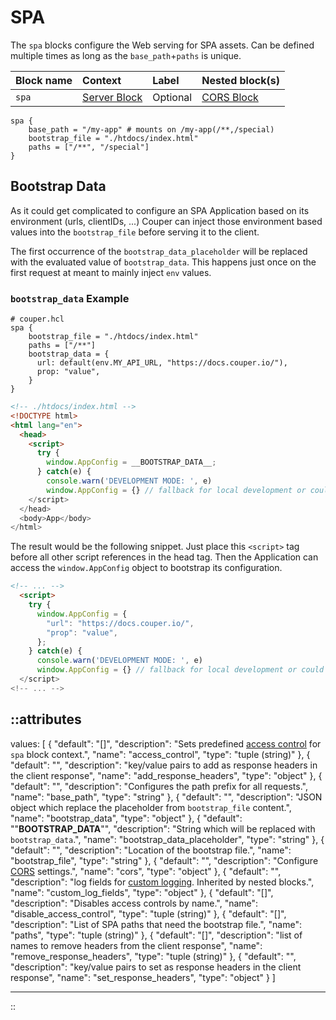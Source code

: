 # SPA

The `spa` blocks configure the Web serving for SPA assets. Can be defined multiple times as long as the `base_path`+`paths` is unique.

| Block name | Context                       | Label    | Nested block(s)           |
|:-----------|:------------------------------|:---------|:--------------------------|
| `spa`      | [Server Block](/configuration/block/server) | Optional | [CORS Block](/configuration/block/cors) |

```hcl
spa {
    base_path = "/my-app" # mounts on /my-app(/**,/special)
    bootstrap_file = "./htdocs/index.html"
    paths = ["/**", "/special"]
}
```

## Bootstrap Data

As it could get complicated to configure an SPA Application based on its environment (urls, clientIDs, ...) Couper can
inject those environment based values into the `bootstrap_file` before serving it to the client.

The first occurrence of the `bootstrap_data_placeholder` will be replaced with the evaluated value of `bootstrap_data`.
This happens just once on the first request at meant to mainly inject `env` values.

### `bootstrap_data` Example

```hcl
# couper.hcl
spa {
    bootstrap_file = "./htdocs/index.html"
    paths = ["/**"]
    bootstrap_data = {
      url: default(env.MY_API_URL, "https://docs.couper.io/"),
      prop: "value",
    }
}
```

```html
<!-- ./htdocs/index.html -->
<!DOCTYPE html>
<html lang="en">
  <head>
    <script>
      try {
        window.AppConfig = __BOOTSTRAP_DATA__;
      } catch(e) {
        console.warn('DEVELOPMENT MODE: ', e)
        window.AppConfig = {} // fallback for local development or could be filled with templating.
    </script>
  </head>
  <body>App</body>
</html>
```

The result would be the following snippet. Just place this `<script>` tag before all other script references in the head tag.
Then the Application can access the `window.AppConfig` object to bootstrap its configuration.

```html
<!-- ... -->
  <script>
    try {
      window.AppConfig = {
        "url": "https://docs.couper.io/",
        "prop": "value",
      };
    } catch(e) {
      console.warn('DEVELOPMENT MODE: ', e)
      window.AppConfig = {} // fallback for local development or could be filled with templating.
  </script>
<!-- ... -->
```

::attributes
---
values: [
  {
    "default": "[]",
    "description": "Sets predefined [access control](../access-control) for `spa` block context.",
    "name": "access_control",
    "type": "tuple (string)"
  },
  {
    "default": "",
    "description": "key/value pairs to add as response headers in the client response",
    "name": "add_response_headers",
    "type": "object"
  },
  {
    "default": "",
    "description": "Configures the path prefix for all requests.",
    "name": "base_path",
    "type": "string"
  },
  {
    "default": "",
    "description": "JSON object which replace the placeholder from `bootstrap_file` content.",
    "name": "bootstrap_data",
    "type": "object"
  },
  {
    "default": "\"__BOOTSTRAP_DATA__\"",
    "description": "String which will be replaced with `bootstrap_data`.",
    "name": "bootstrap_data_placeholder",
    "type": "string"
  },
  {
    "default": "",
    "description": "Location of the bootstrap file.",
    "name": "bootstrap_file",
    "type": "string"
  },
  {
    "default": "",
    "description": "Configure [CORS](cors) settings.",
    "name": "cors",
    "type": "object"
  },
  {
    "default": "",
    "description": "log fields for [custom logging](/observation/logging#custom-logging). Inherited by nested blocks.",
    "name": "custom_log_fields",
    "type": "object"
  },
  {
    "default": "[]",
    "description": "Disables access controls by name.",
    "name": "disable_access_control",
    "type": "tuple (string)"
  },
  {
    "default": "[]",
    "description": "List of SPA paths that need the bootstrap file.",
    "name": "paths",
    "type": "tuple (string)"
  },
  {
    "default": "[]",
    "description": "list of names to remove headers from the client response",
    "name": "remove_response_headers",
    "type": "tuple (string)"
  },
  {
    "default": "",
    "description": "key/value pairs to set as response headers in the client response",
    "name": "set_response_headers",
    "type": "object"
  }
]

---
::
